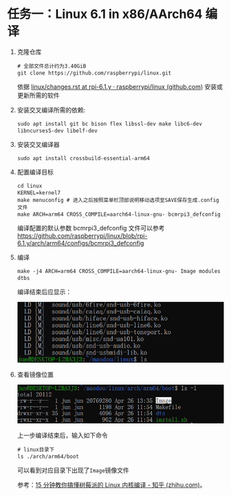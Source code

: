 # 任务一：Linux 6.1 in x86/AArch64 编译

1.  克隆仓库

    ```shell
    # 全部文件总计约为3.40GiB
    git clone https://github.com/raspberrypi/linux.git
    ```

    依据 [linux/changes.rst at rpi-6.1.y · raspberrypi/linux (github.com)](https://github.com/raspberrypi/linux/blob/rpi-6.1.y/Documentation/process/changes.rst) 安装或更新所需的软件

2.  安装交叉编译所需的依赖:

    ```shell
    sudo apt install git bc bison flex libssl-dev make libc6-dev libncurses5-dev libelf-dev
    ```

3.  安装交叉编译器

    ```shell
    sudo apt install crossbuild-essential-arm64
    ```

4.  配置编译目标

    ```shell
    cd linux
    KERNEL=kernel7
    make menuconfig # 进入之后按照菜单栏顶部说明移动选项至SAVE保存生成.config文件
    make ARCH=arm64 CROSS_COMPILE=aarch64-linux-gnu- bcmrpi3_defconfig
    ```

    编译配置的默认参数 bcmrpi3_defconfig 文件可以参考 <https://github.com/raspberrypi/linux/blob/rpi-6.1.y/arch/arm64/configs/bcmrpi3_defconfig>

5.  编译

    ```shell
    make -j4 ARCH=arm64 CROSS_COMPILE=aarch64-linux-gnu- Image modules dtbs
    ```

    编译结束后应显示：

    ![picture](assert/task2.1.1.png)

6.  查看镜像位置

    ![picture](assert/task2.1.2.png)

    上一步编译结束后，输入如下命令

    ```shell
    # linux目录下
    ls ./arch/arm64/boot
    ```

    可以看到对应目录下出现了`Image`镜像文件

    参考：[15 分钟教你搞懂树莓派的 Linux 内核编译 - 知乎 (zhihu.com)](https://zhuanlan.zhihu.com/p/535947815)。
